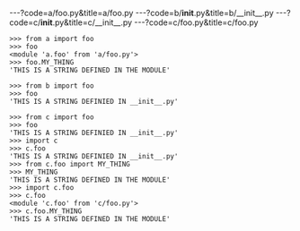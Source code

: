 ---?code=a/foo.py&title=a/foo.py
---?code=b/__init__.py&title=b/\_\_init\_\_.py
---?code=c/__init__.py&title=c/\_\_init\_\_.py
---?code=c/foo.py&title=c/foo.py

```
>>> from a import foo
>>> foo
<module 'a.foo' from 'a/foo.py'>
>>> foo.MY_THING
'THIS IS A STRING DEFINED IN THE MODULE'
```

```
>>> from b import foo
>>> foo
'THIS IS A STRING DEFINIED IN __init__.py'
```

```
>>> from c import foo
>>> foo
'THIS IS A STRING DEFINIED IN __init__.py'
>>> import c
>>> c.foo
'THIS IS A STRING DEFINIED IN __init__.py'
>>> from c.foo import MY_THING
>>> MY_THING
'THIS IS A STRING DEFINED IN THE MODULE'
>>> import c.foo
>>> c.foo
<module 'c.foo' from 'c/foo.py'>
>>> c.foo.MY_THING
'THIS IS A STRING DEFINED IN THE MODULE'
```
